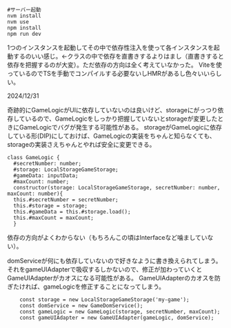 ```
#サーバー起動
nvm install
nvm use
npm install
npm run dev
```

1つのインスタンスを起動してその中で依存性注入を使って各インスタンスを起動するのいい感じ。←クラスの中で依存を直書きするよりはまし（直書きすると依存を把握するのが大変）。ただ依存の方向は全く考えていなかった。
Viteを使っているのでTSを手動でコンパイルする必要ないしHMRがあるし色々いいらしい。

2024/12/31

奇跡的にGameLogicがUIに依存していないのは良いけど、storageにがっつり依存しているので、GameLogicをしっかり把握していないとstorageが変更したときにGameLogicでバグが発生する可能性がある。
storageがGameLogicに依存している形(DIP)にしておけば、GameLogicの実装をちゃんと知らなくても、storageの実装さえちゃんとやれば安全に変更できる。

```
class GameLogic {
  #secretNumber: number;
  #storage: LocalStorageGameStorage;
  #gameData: inputData;
  #maxCount: number;
  constructor(storage: LocalStorageGameStorage, secretNumber: number, maxCount: number){
  this.#secretNumber = secretNumber;
  this.#storage = storage;
  this.#gameData = this.#storage.load();
  this.#maxCount = maxCount;
  }

```

依存の方向がよくわからない（もちろんこの頃はInterfaceなど噛ましていない）。

domServiceが何にも依存していないので好きなように書き換えられてしまう。それをgameUIAdapterで吸収するしかないので、修正が加わっていくとGameUIAdapterがカオスになる可能性がある。
GameUIAdapterのカオスを防ぎたければ、gameLogicを修正することになってしまう。

```
    const storage = new LocalStorageGameStorage('my-game');
    const domService = new GameDomService();
    const gameLogic = new GameLogic(storage, secretNumber, maxCount);
    const gameUIAdapter = new GameUIAdapter(gameLogic, domService);
```
